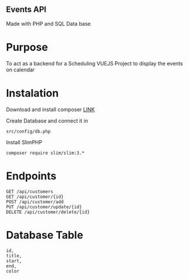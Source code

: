 ## Events API
Made with PHP and SQL Data base
# Purpose
To act as a backend for a Scheduling VUEJS Project
to display the events on calendar 

# Instalation
Download and install composer
[LINK](https://getcomposer.org/)

Create Database and connect it in 
```
src/config/db.php
```

Install SlimPHP
```
composer require slim/slim:3.*
```

# Endpoints
```
GET /api/customers
GET /api/customer/{id}
POST /api/customer/add
PUT /api/customer/update/{id}
DELETE /api/customer/delete/{id}
```

# Database Table
```
id,
title,
start,
end,
color
```